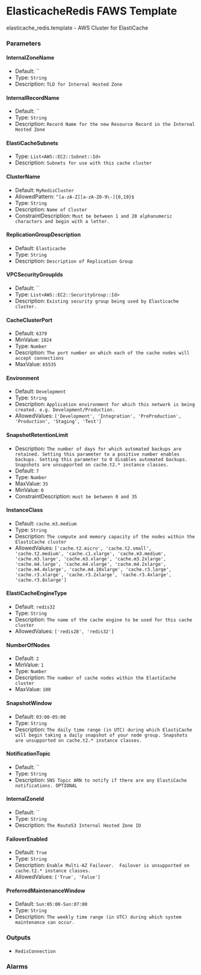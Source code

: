 ElasticacheRedis FAWS Template
==============================
elasticache_redis.template - AWS Cluster for ElastiCache
### Parameters

#### InternalZoneName
- Default: ``
- Type: `String`
- Description: `TLD for Internal Hosted Zone`

#### InternalRecordName
- Default: ``
- Type: `String`
- Description: `Record Name for the new Resource Record in the Internal Hosted Zone`

#### ElastiCacheSubnets
- Type: `List<AWS::EC2::Subnet::Id>`
- Description: `Subnets for use with this cache cluster`

#### ClusterName
- Default: `MyRedisCluster`
- AllowedPattern: `^[a-zA-Z][a-zA-Z0-9\-]{0,19}$`
- Type: `String`
- Description: `Name of Cluster`
- ConstraintDescription: `Must be between 1 and 20 alphanumeric characters and begin with a letter.`

#### ReplicationGroupDescription
- Default: `Elasticache`
- Type: `String`
- Description: `Description of Replication Group`

#### VPCSecurityGroupIds
- Default: ``
- Type: `List<AWS::EC2::SecurityGroup::Id>`
- Description: `Existing security group being used by Elasticache cluster.`

#### CacheClusterPort
- Default: `6379`
- MinValue: `1024`
- Type: `Number`
- Description: `The port number on which each of the cache nodes will accept connections`
- MaxValue: `65535`

#### Environment
- Default: `Development`
- Type: `String`
- Description: `Application environment for which this network is being created. e.g. Development/Production.`
- AllowedValues: `['Development', 'Integration', 'PreProduction', 'Production', 'Staging', 'Test']`

#### SnapshotRetentionLimit
- Description: `The number of days for which automated backups are retained. Setting this parameter to a positive number enables backups. Setting this parameter to 0 disables automated backups. Snapshots are unsupported on cache.t2.* instance classes.`
- Default: `7`
- Type: `Number`
- MaxValue: `35`
- MinValue: `0`
- ConstraintDescription: `must be between 0 and 35`

#### InstanceClass
- Default: `cache.m3.medium`
- Type: `String`
- Description: `The compute and memory capacity of the nodes within the ElastiCache cluster`
- AllowedValues: `['cache.t2.micro', 'cache.t2.small', 'cache.t2.medium', 'cache.c1.xlarge', 'cache.m3.medium', 'cache.m3.large', 'cache.m3.xlarge', 'cache.m3.2xlarge', 'cache.m4.large', 'cache.m4.xlarge', 'cache.m4.2xlarge', 'cache.m4.4xlarge', 'cache.m4.10xlarge', 'cache.r3.large', 'cache.r3.xlarge', 'cache.r3.2xlarge', 'cache.r3.4xlarge', 'cache.r3.8xlarge']`

#### ElastiCacheEngineType
- Default: `redis32`
- Type: `String`
- Description: `The name of the cache engine to be used for this cache cluster`
- AllowedValues: `['redis28', 'redis32']`

#### NumberOfNodes
- Default: `2`
- MinValue: `1`
- Type: `Number`
- Description: `The number of cache nodes within the ElastiCache cluster`
- MaxValue: `100`

#### SnapshotWindow
- Default: `03:00-05:00`
- Type: `String`
- Description: `The daily time range (in UTC) during which ElastiCache will begin taking a daily snapshot of your node group. Snapshots are unsupported on cache.t2.* instance classes.`

#### NotificationTopic
- Default: ``
- Type: `String`
- Description: `SNS Topic ARN to notify if there are any ElastiCache notifications. OPTIONAL`

#### InternalZoneId
- Default: ``
- Type: `String`
- Description: `The Route53 Internal Hosted Zone ID`

#### FailoverEnabled
- Default: `True`
- Type: `String`
- Description: `Enable Multi-AZ Failover.  Failover is unsupported on cache.t2.* instance classes.`
- AllowedValues: `['True', 'False']`

#### PreferredMaintenanceWindow
- Default: `Sun:05:00-Sun:07:00`
- Type: `String`
- Description: `The weekly time range (in UTC) during which system maintenance can occur.`

### Outputs
- `RedisConnection`

### Alarms